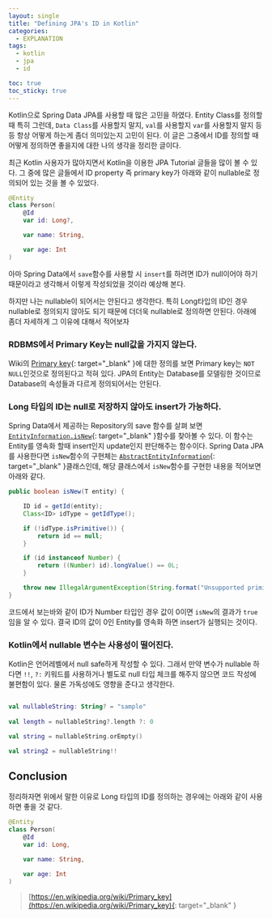 ```yaml
---
layout: single
title: "Defining JPA's ID in Kotlin"
categories:
  - EXPLANATION
tags:
  - kotlin
  - jpa
  - id

toc: true
toc_sticky: true
---
```


Kotlin으로 Spring Data JPA를 사용할 때 많은 고민을 하였다. Entity Class를 정의할 때 특히 그런데, `Data Class`를 사용할지 말지, `val`를 사용할지 `var`를 사용할지 말지 등등 항상 어떻게 하는게 좀더 의미있는지 고민이 된다. 이 글은 그중에서 ID를 정의할 때 어떻게 정의하면 좋을지에 대한 나의 생각을 정리한 글이다.

최근 Kotlin 사용자가 많아지면서 Kotlin을 이용한 JPA Tutorial 글들을 많이 볼 수 있다. 그 중에 많은 글들에서 ID property 즉 primary key가 아래와 같이 nullable로 정의되어 있는 것을 볼 수 있었다.

```kotlin
@Entity
class Person(
    @Id
    var id: Long?,

    var name: String,

    var age: Int
)
```

아마 Spring Data에서 `save`함수를 사용할 시 `insert`를 하려면 ID가 null이어야 하기 때문이라고 생각해서 이렇게 작성되었을 것이라 예상해 본다.

하지만 나는 nullable이 되어서는 안된다고 생각한다. 특히 Long타입의 ID인 경우 nullable로 정의되지 않아도 되기 때문에 더더욱 nullable로 정의하면 안된다. 아래에 좀더 자세하게 그 이유에 대해서 적어보자

### RDBMS에서 Primary Key는 null값을 가지지 않는다.

Wiki의 [Primary key](https://en.wikipedia.org/wiki/Primary_key){: target="\_blank" }에 대한 정의를 보면 Primary key는 `NOT NULL`인것으로 정의된다고 적혀 있다. JPA의 Entity는 Database를 모델링한 것이므로 Database의 속성들과 다르게 정의되어서는 안된다.

### Long 타입의 ID는 null로 저장하지 않아도 insert가 가능하다.

Spring Data에서 제공하는 Repository의 save 함수를 살펴 보면 [`EntityInformation.isNew`](https://docs.spring.io/spring-data/commons/docs/current/api/org/springframework/data/repository/core/EntityInformation.html){: target="\_blank" }함수를 찾아볼 수 있다. 이 함수는 Entity를 영속화 할때 insert인지 update인지 판단해주는 함수이다. Spring Data JPA를 사용한다면 `isNew`함수의 구현체는 [`AbstractEntityInformation`](https://docs.spring.io/spring-data/commons/docs/current/api/org/springframework/data/repository/core/support/AbstractEntityInformation.html){: target="\_blank" }클래스인데, 해당 클래스에서 `isNew`함수를 구현한 내용을 적어보면 아래와 같다.

```java
public boolean isNew(T entity) {

    ID id = getId(entity);
    Class<ID> idType = getIdType();

    if (!idType.isPrimitive()) {
        return id == null;
    }

    if (id instanceof Number) {
        return ((Number) id).longValue() == 0L;
    }

    throw new IllegalArgumentException(String.format("Unsupported primitive id type %s!", idType));
}
```

코드에서 보는바와 같이 ID가 Number 타입인 경우 값이 0이면 `isNew`의 결과가 `true`임을 알 수 있다. 결국 ID의 값이 0인 Entity를 영속화 하면 insert가 실행되는 것이다.

### Kotlin에서 nullable 변수는 사용성이 떨어진다.

Kotlin은 언어레벨에서 null safe하게 작성할 수 있다. 그래서 만약 변수가 nullable 하다면 `!!`, `?:` 키워드를 사용하거나 별도로 null 타입 체크를 해주지 않으면 코드 작성에 불편함이 있다. 물론 가독성에도 영향을 준다고 생각한다.

```kotlin

val nullableString: String? = "sample"
            
val length = nullableString?.length ?: 0

val string = nullableString.orEmpty()

val string2 = nullableString!!

```

## Conclusion

정리하자면 위에서 말한 이유로 Long 타입의 ID를 정의하는 경우에는 아래와 같이 사용하면 좋을 것 같다.

```kotlin
@Entity
class Person(
    @Id
    var id: Long,

    var name: String,

    var age: Int
)
```

> [https://en.wikipedia.org/wiki/Primary_key](https://en.wikipedia.org/wiki/Primary_key){: target="\_blank" }
